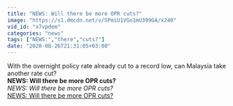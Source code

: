 ```yaml
---
title: "NEWS: Will there be more OPR cuts?"
image: "https://s1.dmcdn.net/v/SPmiU1VGo1mU399GA/x240"
vid_id: "x7vpdem"
categories: "news"
tags: ["NEWS:","there","cuts?"]
date: "2020-08-26T21:31:05+03:00"
---
```

With the overnight policy rate already cut to a record low, can Malaysia take another rate cut?<br><b>NEWS: Will there be more OPR cuts?</b><br> <i>NEWS: Will there be more OPR cuts?</i><br> <u>NEWS: Will there be more OPR cuts?</u>
